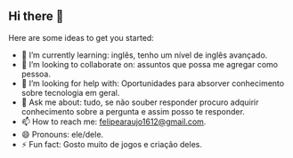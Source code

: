 ## Hi there 👋


Here are some ideas to get you started:

- 🌱 I’m currently learning: inglês, tenho um nível de inglês avançado.
- 👯 I’m looking to collaborate on: assuntos que possa me agregar como pessoa.
- 🤔 I’m looking for help with: Oportunidades para absorver conhecimento sobre tecnologia em geral.
- 💬 Ask me about: tudo, se não souber responder procuro adquirir conhecimento sobre a pergunta e assim posso te responder.
- 📫 How to reach me: felipearaujo1612@gmail.com.
- 😄 Pronouns: ele/dele.
- ⚡ Fun fact: Gosto muito de jogos e criação deles.
